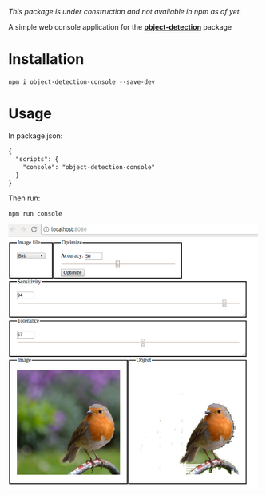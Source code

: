 _This package is under construction and not available in npm as of yet._

A simple web console application for the [**object-detection**](https://github.com/rosesonfire/objectDetection) package
# Installation
`npm i object-detection-console --save-dev`
# Usage
In package.json:
```
{
  "scripts": {
    "console": "object-detection-console"
  }
}
```
Then run:
```
npm run console
```
<img src="./sample.png" width="500" />